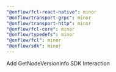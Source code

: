 ```yaml
---
"@onflow/fcl-react-native": minor
"@onflow/transport-grpc": minor
"@onflow/transport-http": minor
"@onflow/fcl-core": minor
"@onflow/typedefs": minor
"@onflow/fcl": minor
"@onflow/sdk": minor
---
```


Add GetNodeVersionInfo SDK Interaction
